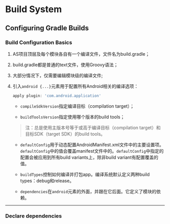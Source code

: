 # Build System

## Configuring Gradle Builds

### Build Configuration Basics

1. AS项目顶层及每个模块各自有一个编译文件，文件名为build.gradle；
2. build.gradle都是普通的text文件，使用Groovy语法；
3. 大部分情况下，仅需要编辑模块级的编译文件;
4. 引入`android {...}`元素用于配置所有Android相关的编译选项：
   ```groovy
   apply plugin: 'com.android.application'
   ```
	 
   - `compileSdkVersion`指定编译目标（compilation target）；

   - `buildToolsVersion`指定使用哪个版本的build tools；
   > 注：总是使用主版本号等于或高于编译目标（compilation target）和目标SDK（target SDK）的build tools。  

   - `defaultConfig`用于动态配置AndroidManifest.xml文件中的主要设置项。`defaultConfig`中的值会覆盖manifest文件中的。`defaultConfig`中指定的配置会被应用到所有build variants上，除非build variant有配置覆盖的值。

   - `buildTypes`控制如何编译并打包app。编译系统默认定义两种build types：debug和release。

   - `dependencies`在`android`元素的外面，并跟在它后面。它定义了模块的依赖。

---

### Declare dependencies
